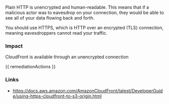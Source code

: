 
Plain HTTP is unencrypted and human-readable. This means that if a malicious actor was to eavesdrop on your connection, they would be able to see all of your data flowing back and forth.

You should use HTTPS, which is HTTP over an encrypted (TLS) connection, meaning eavesdroppers cannot read your traffic.

### Impact
CloudFront is available through an unencrypted connection

<!-- DO NOT CHANGE -->
{{ remediationActions }}

### Links
- https://docs.aws.amazon.com/AmazonCloudFront/latest/DeveloperGuide/using-https-cloudfront-to-s3-origin.html


